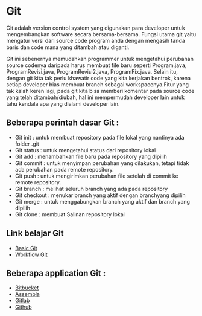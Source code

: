 # Git
Git adalah version control system yang digunakan para developer untuk mengembangkan software secara bersama-bersama. Fungsi utama git yaitu mengatur versi dari source code program anda dengan mengasih tanda baris dan code mana yang ditambah atau diganti.

Git ini sebenernya memudahkan programmer untuk mengetahui perubahan source codenya daripada harus membuat file baru seperti Program.java, ProgramRevisi.java,  ProgramRevisi2.java, ProgramFix.java. Selain itu, dengan git kita tak perlu khawatir code yang kita kerjakan bentrok, karena setiap developer bias membuat branch sebagai workspacenya.Fitur yang tak kalah keren lagi, pada git kita bisa memberi komentar pada source code yang telah ditambah/diubah, hal ini mempermudah developer lain untuk tahu  kendala apa yang dialami developer lain.

## Beberapa perintah dasar Git :
* Git init : untuk membuat repository pada file lokal yang nantinya ada folder .git
* Git status : untuk mengetahui status dari repository lokal
* Git add : menambahkan file baru pada repository yang dipilih
* Git commit : untuk menyimpan perubahan yang dilakukan, tetapi tidak ada perubahan pada remote repository.
* Git push : untuk mengirimkan perubahan file setelah di commit ke remote repository.
* Git branch : melihat seluruh branch yang ada pada repository
* Git checkout : menukar branch yang aktif dengan branchyang dipilih
* Git merge : untuk menggabungkan branch yang aktif dan branch yang dipilih
* Git clone : membuat Salinan repository lokal

## Link belajar Git
* [Basic Git](https://www.atlassian.com/git)
* [Workflow Git](https://medium.com/quick-code/top-tutorials-to-learn-git-for-beginners-622289ffdfe5)

## Beberapa application Git :
* [Bitbucket](https://bitbucket.org)
* [Assembla](https://www.assembla.com/home)
* [Gitlab](https://about.gitlab.com)
* [Github](https://github.com)